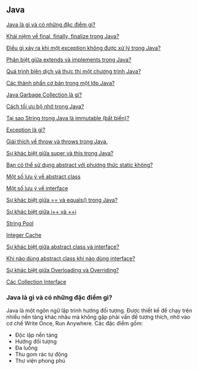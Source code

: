 ## Java

[Java là gì và có những đặc điểm gì?](#java-là-gì-và-có-những-đặc-điểm-gì)

[Khái niệm về final, finally, finalize trong Java?](#khai-niem-ve-final-finally-finalize)

[Điều gì xảy ra khi một exception không được xử lý trong Java?](#dieu-gi-xay-ra-khi-mot-exception-khong-duoc-xu-ly-trong-java)

[Phân biệt giữa extends và implements trong Java?](#phan-biet-giua-extends-va-implements-trong-java)

[Quá trình biên dịch và thực thi một chương trình Java?](#qua-trinh-bien-dich-va-thuc-thi-mot-chuong-trinh-java)

[Các thành phần cơ bản trong một lớp Java?](#cac-thanh-phan-co-ban-trong-mot-lop-java)

[Java Garbage Collection là gì?](#java-garbage-collection-la-gi)

[Cách tối ưu bộ nhớ trong Java?](#cach-toi-uu-bo-nho-trong-java)

[Tại sao String trong Java là immutable (bất biến)?](#tai-sao-string-trong-java-la-immutable-bat-bien)

[Exception là gì?](#exception-la-gi)

[Giải thích về throw và throws trong Java.](#giai-thich-ve-throw-va-throws-trong-java)

[Sự khác biệt giữa super và this trong Java?](#su-khac-biet-giua-super-va-this-trong-java)

[Bạn có thể sử dụng abstract với phương thức static không?](#ban-co-the-su-dung-abstract-voi-phuong-thuc-static-khong)

[Một số lưu ý về abstract class](#mot-so-luu-y-ve-abstract-class)

[Một số lưu ý về interface](#mot-so-luu-y-ve-interface)

[Sự khác biệt giữa == và equals() trong Java?](#su-khac-biet-giua-giua-va-equals-trong-java)

[Sự khác biệt giữa i++ và ++i](#su-khac-biet-giua-i-va-i)

[String Pool](#string-pool)

[Integer Cache](#integer-cache)

[Sự khác biệt giữa abstract class và interface?](#su-khac-biet-giua-abstract-class-va-interface)

[Khi nào dùng abstract class khi nào dùng interface?](#khi-nao-dung-abstract-class-khi-nao-dung-interface)

[Sự khác biệt giữa Overloading và Overriding?](#su-khac-biet-giua-overloading-va-overriding)

[Các Collection Interface](#cac-collection-interface)


### Java là gì và có những đặc điểm gì?

Java là một ngôn ngữ lập trình hướng đối tượng. Được thiết kế để chạy trên nhiều nền tảng khác nhâu mà không gặp phải vấn đề tương thích, nhờ vào cơ chế Write Once, Run Anywhere. Các đặc điểm gồm:
- Độc lập nền tảng
- Hướng đối tượng
- Đa luồng
- Thu gom rác tự động
- Thư viện phong phú
